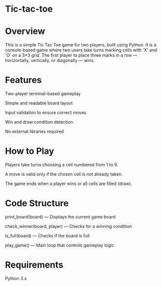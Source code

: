 # Tic-tac-toe
# Overview
This is a simple Tic Tac Toe game for two players, built using Python.
It is a console-based game where two users take turns marking cells with 'X' and 'O' on a 3×3 grid.
The first player to place three marks in a row — horizontally, vertically, or diagonally — wins.

# Features
Two-player terminal-based gameplay

Simple and readable board layout

Input validation to ensure correct moves

Win and draw condition detection

No external libraries required

# How to Play
Players take turns choosing a cell numbered from 1 to 9.

A move is valid only if the chosen cell is not already taken.

The game ends when a player wins or all cells are filled (draw).

# Code Structure
print_board(board) — Displays the current game board

check_winner(board, player) — Checks for a winning condition

is_full(board) — Checks if the board is full

play_game() — Main loop that controls gameplay logic

# Requirements
Python 3.x
